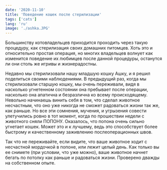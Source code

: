 ```yaml
---
date: '2020-11-10'
title: 'Поведение кошек после стерилизации'
tags: ['cats']
lang: 'ru'
image: './ashka.JPG'
---
```


Большинству котовладельцев приходится проходить через такую процедуру, как стерилизация своих домашних питомцев. Хоть это и относительно простая операция, но многих владельцев волнует как изменится поведение их любимцев после данной процедуры, останутся ли они столь же игривы и жизнерадостны.

Недавно мы стерилизовали нашу младшую кошку Ашку, и я решил поделиться своими наблюдениями. В предыдущий раз, когда мы стерилизовали старшую кошку, мы очень переживали, видя в насколько угнетенном состоянии она пребывает после операции, насколько она апатична и безразлична ко всему происходящему. Невольно начинаешь винить себя в том, что сделал животное несчастным, что оно уже никогда не сможет радоваться жизни так же, как раньше. Но все эти сомнения, мучения, и угрызения совести улетучились ровно в тот момент, когда по прошествии недели с животного сняли ПОПОНУ. Оказалось, что попона очень сильно угнетает кошек. Может это и к лучшему, ведь это способствует более быстрому и качественному заживлению послеоперационных швов.

Так что не переживайте, если видите, что ваше животное ходит с несчастной мордочкой в попоне, или лежит целый день. Как только вы ее снимете (при условии, что уже можно), ваше животное начнет бегать по потолку как раньше и радоваться жизни. Проверено дважды на собственном опыте.
